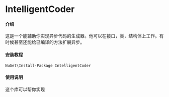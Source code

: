 # IntelligentCoder

#### 介绍
这是一个能辅助你实现异步代码的生成器。他可以在接口，类，结构体上工作。有时候甚至还能给已编译的方法扩展异步。

#### 安装教程


```
NuGet\Install-Package IntelligentCoder
```


#### 使用说明

这个库可以帮你实现